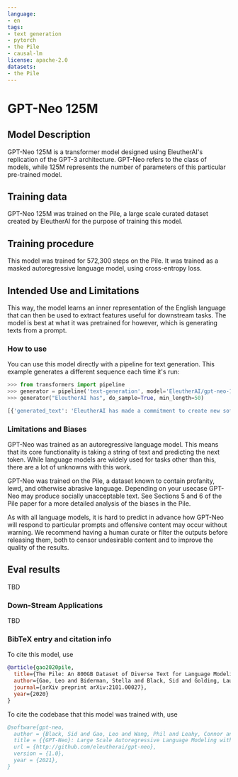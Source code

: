 ```yaml
---
language:
- en
tags:
- text generation
- pytorch
- the Pile
- causal-lm
license: apache-2.0
datasets:
- the Pile
---
```


# GPT-Neo 125M

## Model Description

GPT-Neo 125M is a transformer model designed using EleutherAI's replication of the GPT-3 architecture. GPT-Neo refers to the class of models, while 125M represents the number of parameters of this particular pre-trained model.

## Training data

GPT-Neo 125M was trained on the Pile, a large scale curated dataset created by EleutherAI for the purpose of training this model.

## Training procedure

This model was trained for 572,300 steps on the Pile. It was trained as a masked autoregressive language model, using cross-entropy loss.

## Intended Use and Limitations

This way, the model learns an inner representation of the English language that can then be used to extract features useful for downstream tasks. The model is best at what it was pretrained for however, which is generating texts from a prompt.

### How to use

You can use this model directly with a pipeline for text generation. This example generates a different sequence each time it's run:

```py
>>> from transformers import pipeline
>>> generator = pipeline('text-generation', model='EleutherAI/gpt-neo-125M')
>>> generator("EleutherAI has", do_sample=True, min_length=50)

[{'generated_text': 'EleutherAI has made a commitment to create new software packages for each of its major clients and has'}]
```

### Limitations and Biases

GPT-Neo was trained as an autoregressive language model. This means that its core functionality is taking a string of text and predicting the next token. While language models are widely used for tasks other than this, there are a lot of unknowns with this work.

GPT-Neo was trained on the Pile, a dataset known to contain profanity, lewd, and otherwise abrasive language. Depending on your usecase GPT-Neo may produce socially unacceptable text. See Sections 5 and 6 of the Pile paper for a more detailed analysis of the biases in the Pile.

As with all language models, it is hard to predict in advance how GPT-Neo will respond to particular prompts and offensive content may occur without warning. We recommend having a human curate or filter the outputs before releasing them, both to censor undesirable content and to improve the quality of the results. 

## Eval results

TBD

### Down-Stream Applications

TBD

### BibTeX entry and citation info

To cite this model, use
```bibtex
@article{gao2020pile,
  title={The Pile: An 800GB Dataset of Diverse Text for Language Modeling},
  author={Gao, Leo and Biderman, Stella and Black, Sid and Golding, Laurence and Hoppe, Travis and Foster, Charles and Phang, Jason and He, Horace and Thite, Anish and Nabeshima, Noa and others},
  journal={arXiv preprint arXiv:2101.00027},
  year={2020}
}
```

To cite the codebase that this model was trained with, use

```bibtex
@software{gpt-neo,
  author = {Black, Sid and Gao, Leo and Wang, Phil and Leahy, Connor and Biderman, Stella},
  title = {{GPT-Neo}: Large Scale Autoregressive Language Modeling with Mesh-Tensorflow},
  url = {http://github.com/eleutherai/gpt-neo},
  version = {1.0},
  year = {2021},
}
```
